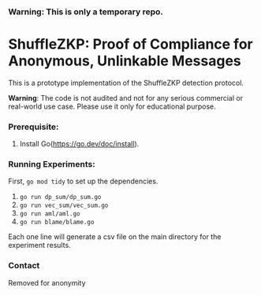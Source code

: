 ### Warning:  This is only a temporary repo. 

# ShuffleZKP: Proof of Compliance for Anonymous, Unlinkable Messages

This is a prototype implementation of the ShuffleZKP detection protocol. 

**Warning**: The code is not audited and not for any serious commercial or real-world use case. Please use it only for educational purpose.

### Prerequisite:
1. Install Go(https://go.dev/doc/install).

### Running Experiments:

First, `go mod tidy` to set up the dependencies.

1. `go run dp_sum/dp_sum.go`
2. `go run vec_sum/vec_sum.go`
3. `go run aml/aml.go`
4. `go run blame/blame.go`

Each one line will generate a csv file on the main directory for the experiment results.

### Contact

Removed for anonymity
